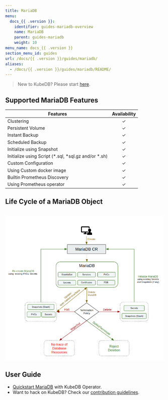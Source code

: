 ```yaml
---
title: MariaDB
menu:
  docs_{{ .version }}:
    identifier: guides-mariadb-overview
    name: MariaDB
    parent: guides-mariadb
    weight: 10
menu_name: docs_{{ .version }}
section_menu_id: guides
url: /docs/{{ .version }}/guides/mariadb/
aliases:
  - /docs/{{ .version }}/guides/mariadb/README/
---
```



> New to KubeDB? Please start [here](/docs/README.md).

## Supported MariaDB Features

| Features                                                | Availability |
| ------------------------------------------------------- | :----------: |
| Clustering                                              |   &#10003;   |
| Persistent Volume                                       |   &#10003;   |
| Instant Backup                                          |   &#10003;   |
| Scheduled Backup                                        |   &#10003;   |
| Initialize using Snapshot                               |   &#10003;   |
| Initialize using Script (\*.sql, \*sql.gz and/or \*.sh) |   &#10003;   |
| Custom Configuration                                    |   &#10003;   |
| Using Custom docker image                               |   &#10003;   |
| Builtin Prometheus Discovery                            |   &#10003;   |
| Using Prometheus operator                               |   &#10003;   |

## Life Cycle of a MariaDB Object

<p align="center">
  <img alt="lifecycle"  src="/docs/guides/mariadb/images/mariadb-lifecycle.png" >
</p>

## User Guide

- [Quickstart MariaDB](/docs/guides/mariadb/quickstart/overview) with KubeDB Operator.
- Want to hack on KubeDB? Check our [contribution guidelines](/docs/CONTRIBUTING.md).
